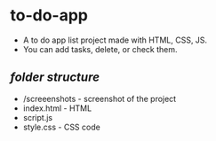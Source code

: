 # to-do-app
* A to do app list project made with HTML, CSS, JS.
* You can add tasks, delete, or check them.

## _folder structure_

* /screeenshots - screenshot of the project
* index.html - HTML
* script.js
* style.css - CSS code
